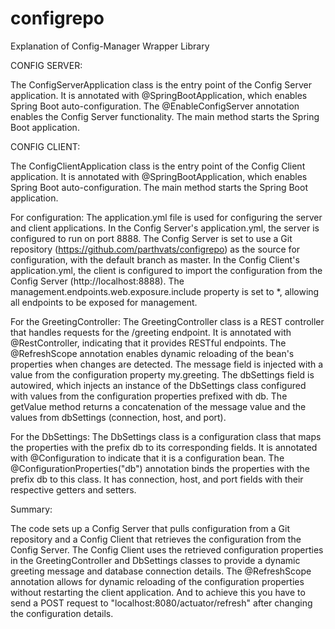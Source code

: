 # configrepo
Explanation of Config-Manager Wrapper Library

CONFIG SERVER:

The ConfigServerApplication class is the entry point of the Config Server application.
It is annotated with @SpringBootApplication, which enables Spring Boot auto-configuration.
The @EnableConfigServer annotation enables the Config Server functionality.
The main method starts the Spring Boot application.


CONFIG CLIENT:

The ConfigClientApplication class is the entry point of the Config Client application.
It is annotated with @SpringBootApplication, which enables Spring Boot auto-configuration.
The main method starts the Spring Boot application.

For configuration:
The application.yml file is used for configuring the server and client applications.
In the Config Server's application.yml, the server is configured to run on port 8888.
The Config Server is set to use a Git repository (https://github.com/parthvats/configrepo) as the source for configuration, with the default branch as master.
In the Config Client's application.yml, the client is configured to import the configuration from the Config Server (http://localhost:8888).
The management.endpoints.web.exposure.include property is set to *, allowing all endpoints to be exposed for management.

For the GreetingController:
The GreetingController class is a REST controller that handles requests for the /greeting endpoint.
It is annotated with @RestController, indicating that it provides RESTful endpoints.
The @RefreshScope annotation enables dynamic reloading of the bean's properties when changes are detected.
The message field is injected with a value from the configuration property my.greeting.
The dbSettings field is autowired, which injects an instance of the DbSettings class configured with values from the configuration properties prefixed with db.
The getValue method returns a concatenation of the message value and the values from dbSettings (connection, host, and port).

For the DbSettings:
The DbSettings class is a configuration class that maps the properties with the prefix db to its corresponding fields.
It is annotated with @Configuration to indicate that it is a configuration bean.
The @ConfigurationProperties("db") annotation binds the properties with the prefix db to this class.
It has connection, host, and port fields with their respective getters and setters.

Summary:

The code sets up a Config Server that pulls configuration from a Git repository and a Config Client that retrieves the configuration from the Config Server. The Config Client uses the retrieved configuration properties in the GreetingController and DbSettings classes to provide a dynamic greeting message and database connection details. The @RefreshScope annotation allows for dynamic reloading of the configuration properties without restarting the client application. And to achieve this you have to send a POST request to "localhost:8080/actuator/refresh" after changing the configuration details.
